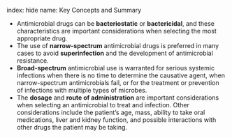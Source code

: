 index: hide
name: Key Concepts and Summary

  * Antimicrobial drugs can be  **bacteriostatic** or  **bactericidal**, and these characteristics are important considerations when selecting the most appropriate drug.
  * The use of  **narrow-spectrum** antimicrobial drugs is preferred in many cases to avoid  **superinfection** and the development of antimicrobial resistance.
  *  **Broad-spectrum** antimicrobial use is warranted for serious systemic infections when there is no time to determine the causative agent, when narrow-spectrum antimicrobials fail, or for the treatment or prevention of infections with multiple types of microbes.
  * The  **dosage** and  **route of administration** are important considerations when selecting an antimicrobial to treat and infection. Other considerations include the patient’s age, mass, ability to take oral medications, liver and kidney function, and possible interactions with other drugs the patient may be taking.
